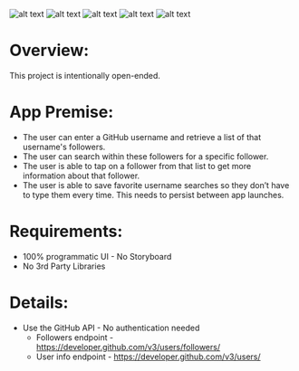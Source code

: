 ![alt text](https://i.ibb.co/k5M7p63/1.png)
![alt text](https://i.ibb.co/fDRHxjh/2.png)
![alt text](https://i.ibb.co/zhPt3JK/3.png)
![alt text](https://i.ibb.co/kD050BM/4.png)
![alt text](https://i.ibb.co/sH4N6hG/5.png)

# Overview:

This project is intentionally open-ended. 

# App Premise:

- The user can enter a GitHub username and retrieve a list of that username's followers.
- The user can search within these followers for a specific follower.
- The user is able to tap on a follower from that list to get more information about that follower. 
- The user is able to save favorite username searches so they don’t have to type them every time. This needs to persist between app launches.



# Requirements:

- 100% programmatic UI - No Storyboard
- No 3rd Party Libraries



# Details:

- Use the GitHub API - No authentication needed 
    - Followers endpoint - https://developer.github.com/v3/users/followers/
    - User info endpoint - https://developer.github.com/v3/users/
